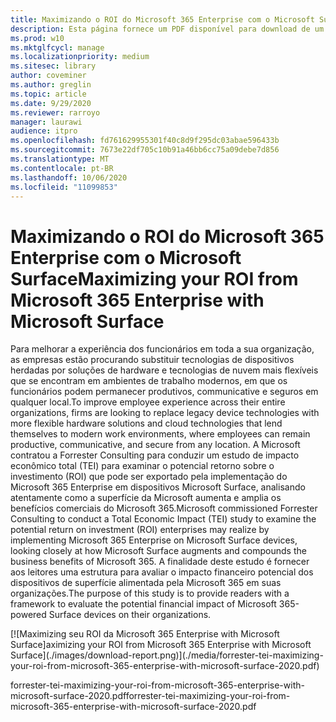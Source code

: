 ```yaml
---
title: Maximizando o ROI do Microsoft 365 Enterprise com o Microsoft Surface
description: Esta página fornece um PDF disponível para download de um estudo de impacto econômico total da Forrester, que foi encerrado pela Microsoft.
ms.prod: w10
ms.mktglfcycl: manage
ms.localizationpriority: medium
ms.sitesec: library
author: coveminer
ms.author: greglin
ms.topic: article
ms.date: 9/29/2020
ms.reviewer: rarroyo
manager: laurawi
audience: itpro
ms.openlocfilehash: fd761629955301f40c8d9f295dc03abae596433b
ms.sourcegitcommit: 7673e22df705c10b91a46bb6cc75a09debe7d856
ms.translationtype: MT
ms.contentlocale: pt-BR
ms.lasthandoff: 10/06/2020
ms.locfileid: "11099853"
---
```

# <span data-ttu-id="796b8-103">Maximizando o ROI do Microsoft 365 Enterprise com o Microsoft Surface</span><span class="sxs-lookup"><span data-stu-id="796b8-103">Maximizing your ROI from Microsoft 365 Enterprise with Microsoft Surface</span></span>

 <span data-ttu-id="796b8-104">Para melhorar a experiência dos funcionários em toda a sua organização, as empresas estão procurando substituir tecnologias de dispositivos herdadas por soluções de hardware e tecnologias de nuvem mais flexíveis que se encontram em ambientes de trabalho modernos, em que os funcionários podem permanecer produtivos, communicative e seguros em qualquer local.</span><span class="sxs-lookup"><span data-stu-id="796b8-104">To improve employee experience across their entire organizations, firms are looking to replace legacy device technologies with more flexible hardware solutions and cloud technologies that lend themselves to modern work environments, where employees can remain productive, communicative, and secure from any location.</span></span> <span data-ttu-id="796b8-105">A Microsoft contratou a Forrester Consulting para conduzir um estudo de impacto econômico total (TEI) para examinar o potencial retorno sobre o investimento (ROI) que pode ser exportado pela implementação do Microsoft 365 Enterprise em dispositivos Microsoft Surface, analisando atentamente como a superfície da Microsoft aumenta e amplia os benefícios comerciais do Microsoft 365.</span><span class="sxs-lookup"><span data-stu-id="796b8-105">Microsoft commissioned Forrester Consulting to conduct a Total Economic Impact (TEI) study to examine the potential return on investment (ROI) enterprises may realize by implementing Microsoft 365 Enterprise on Microsoft Surface devices, looking closely at how Microsoft Surface augments and compounds the business benefits of Microsoft 365.</span></span> <span data-ttu-id="796b8-106">A finalidade deste estudo é fornecer aos leitores uma estrutura para avaliar o impacto financeiro potencial dos dispositivos de superfície alimentada pela Microsoft 365 em suas organizações.</span><span class="sxs-lookup"><span data-stu-id="796b8-106">The purpose of this study is to provide readers with a framework to evaluate the potential financial impact of Microsoft 365-powered Surface devices on their organizations.</span></span>

[![M<span data-ttu-id="796b8-107">aximizing seu ROI da Microsoft 365 Enterprise with Microsoft Surface]</span><span class="sxs-lookup"><span data-stu-id="796b8-107">aximizing your ROI from Microsoft 365 Enterprise with Microsoft Surface]</span></span>(./images/download-report.png)](./media/forrester-tei-maximizing-your-roi-from-microsoft-365-enterprise-with-microsoft-surface-2020.pdf)


<span data-ttu-id="796b8-108">forrester-tei-maximizing-your-roi-from-microsoft-365-enterprise-with-microsoft-surface-2020.pdf</span><span class="sxs-lookup"><span data-stu-id="796b8-108">forrester-tei-maximizing-your-roi-from-microsoft-365-enterprise-with-microsoft-surface-2020.pdf</span></span>


